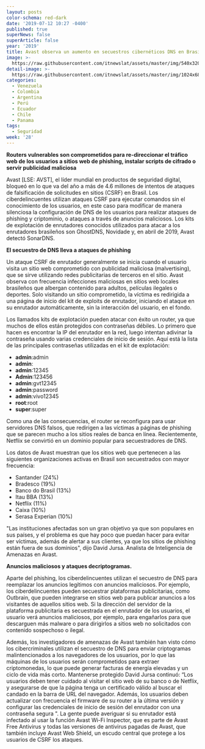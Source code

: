 ```yaml
---
layout: posts
color-schema: red-dark
date: '2019-07-12 10:27 -0400'
published: true
superNews: false
superArticle: false
year: '2019'
title: Avast observa un aumento en secuestros cibernéticos DNS en Brasil
image: >-
  https://raw.githubusercontent.com/itnewslat/assets/master/img/540x320/Ataque-usuario-p.jpg
detail-image: >-
  https://raw.githubusercontent.com/itnewslat/assets/master/img/1024x680/Ataque-usuario-g.jpg
categories:
  - Venezuela
  - Colombia
  - Argentina
  - Perú
  - Ecuador
  - Chile
  - Panama
tags:
  - Seguridad
week: '28'
---
```

**Routers vulnerables son comprometidos para re-direccionar el tráfico web de los usuarios a sitios web de phishing, instalar scripts de cifrado o servir publicidad maliciosa**

Avast [LSE: AVST], el líder mundial en productos de seguridad digital, bloqueó en lo que va del año a más de 4.6 millones de intentos de ataques de falsificación de solicitudes en sitios (CSRF) en Brasil. Los ciberdelincuentes utilizan ataques CSRF para ejecutar comandos sin el conocimiento de los usuarios, en este caso para modificar de manera silenciosa la configuración de DNS de los usuarios para realizar ataques de phishing y criptominio, o ataques a través de anuncios maliciosos. Los kits de explotación de enrutadores conocidos utilizados para atacar a los enrutadores brasileños son GhostDNS, Novidade y, en abril de 2019, Avast detectó SonarDNS.

**El secuestro de DNS lleva a ataques de phishing**

Un ataque CSRF de enrutador generalmente se inicia cuando el usuario visita un sitio web comprometido con publicidad maliciosa (malvertising), que se sirve utilizando redes publicitarias de terceros en el sitio. Avast observa con frecuencia infecciones maliciosas en sitios web locales brasileños que albergan contenido para adultos, películas ilegales o deportes. Solo visitando un sitio comprometido, la víctima es redirigida a una página de inicio del kit de exploits de enrutador, iniciando el ataque en su enrutador automáticamente, sin la interacción del usuario, en el fondo.

Los llamados kits de explotación pueden atacar con éxito un router, ya que muchos de ellos están protegidos con contraseñas débiles. Lo primero que hacen es encontrar la IP del enrutador en la red, luego intentan adivinar la contraseña usando varias credenciales de inicio de sesión. Aquí está la lista de las principales contraseñas utilizadas en el kit de explotación:

- **admin**:admin
- **admin**:
- **admin**:12345
- **Admin**:123456
- **admin**:gvt12345
- **admin**:password
- **admin**:vivo12345
- **root**:root
- **super**:super

Como una de las consecuencias, el router se reconfigura para usar servidores DNS falsos, que redirigen a las víctimas a páginas de phishing que se parecen mucho a los sitios reales de banca en línea. Recientemente, Netflix se convirtió en un dominio popular para secuestradores de DNS.

Los datos de Avast muestran que los sitios web que pertenecen a las siguientes organizaciones activas en Brasil son secuestrados con mayor frecuencia:

- Santander (24%)
- Bradesco (19%)
- Banco do Brasil (13%)
- Itau BBA (13%)
- Netflix (11%)
- Caixa (10%)
- Serasa Experian (10%)

"Las instituciones afectadas son un gran objetivo ya que son populares en sus países, y el problema es que hay poco que puedan hacer para evitar ser víctimas, además de alertar a sus clientes, ya que los sitios de phishing están fuera de sus dominios", dijo David Jursa. Analista de Inteligencia de Amenazas en Avast.

**Anuncios maliciosos y ataques decriptogramas.**

Aparte del phishing, los ciberdelincuentes utilizan el secuestro de DNS para reemplazar los anuncios legítimos con anuncios maliciosos. Por ejemplo, los ciberdelincuentes pueden secuestrar plataformas publicitarias, como Outbrain, que pueden integrarse en sitios web para publicar anuncios a los visitantes de aquellos sitios web. Si la dirección del servidor de la plataforma publicitaria es secuestrada en el enrutador de los usuarios, el usuario verá anuncios maliciosos, por ejemplo, para engañarlos para que descarguen más malware o para dirigirlos a sitios web no solicitados con contenido sospechoso o ilegal.

Además, los investigadores de amenazas de Avast también han visto cómo los cibercriminales utilizan el secuestro de DNS para enviar criptogramas malintencionados a los navegadores de los usuarios, por lo que las máquinas de los usuarios serán comprometidos para extraer criptomonedas, lo que puede generar facturas de energía elevadas y un ciclo de vida más corto.
Mantenerse protegido
David Jursa continuó: “Los usuarios deben tener cuidado al visitar el sitio web de su banco o de Netflix, y asegurarse de que la página tenga un certificado válido al buscar el candado en la barra de URL del navegador. Además, los usuarios deben actualizar con frecuencia el firmware de su router a la última versión y configurar las credenciales de inicio de sesión del enrutador con una contraseña segura ". La gente puede averiguar si su enrutador está infectado al usar la función Avast Wi-Fi Inspector, que es parte de Avast Free Antivirus y todas las versiones de antivirus pagadas de Avast, que también incluye Avast Web Shield, un escudo central que protege a los usuarios de CSRF los ataques.